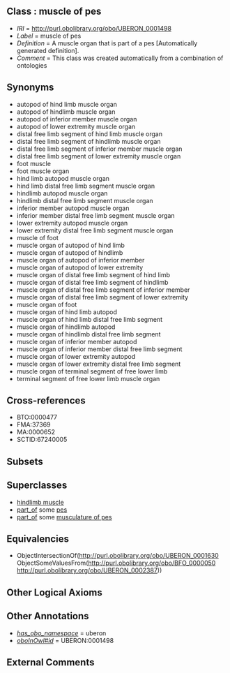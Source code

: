 
## Class : muscle of pes

 * *IRI* = http://purl.obolibrary.org/obo/UBERON_0001498
 * *Label* = muscle of pes
 * *Definition* = A muscle organ that is part of a pes [Automatically generated definition].
 * *Comment* = This class was created automatically from a combination of ontologies

## Synonyms

 * autopod of hind limb muscle organ
 * autopod of hindlimb muscle organ
 * autopod of inferior member muscle organ
 * autopod of lower extremity muscle organ
 * distal free limb segment of hind limb muscle organ
 * distal free limb segment of hindlimb muscle organ
 * distal free limb segment of inferior member muscle organ
 * distal free limb segment of lower extremity muscle organ
 * foot muscle
 * foot muscle organ
 * hind limb autopod muscle organ
 * hind limb distal free limb segment muscle organ
 * hindlimb autopod muscle organ
 * hindlimb distal free limb segment muscle organ
 * inferior member autopod muscle organ
 * inferior member distal free limb segment muscle organ
 * lower extremity autopod muscle organ
 * lower extremity distal free limb segment muscle organ
 * muscle of foot
 * muscle organ of autopod of hind limb
 * muscle organ of autopod of hindlimb
 * muscle organ of autopod of inferior member
 * muscle organ of autopod of lower extremity
 * muscle organ of distal free limb segment of hind limb
 * muscle organ of distal free limb segment of hindlimb
 * muscle organ of distal free limb segment of inferior member
 * muscle organ of distal free limb segment of lower extremity
 * muscle organ of foot
 * muscle organ of hind limb autopod
 * muscle organ of hind limb distal free limb segment
 * muscle organ of hindlimb autopod
 * muscle organ of hindlimb distal free limb segment
 * muscle organ of inferior member autopod
 * muscle organ of inferior member distal free limb segment
 * muscle organ of lower extremity autopod
 * muscle organ of lower extremity distal free limb segment
 * muscle organ of terminal segment of free lower limb
 * terminal segment of free lower limb muscle organ

## Cross-references

 * BTO:0000477
 * FMA:37369
 * MA:0000652
 * SCTID:67240005

## Subsets


## Superclasses

 * [hindlimb muscle](../../UBERON/63/UBERON_0003663.md)
 * [part_of](../../BFO/50/BFO_0000050.md) some [pes](../../UBERON/87/UBERON_0002387.md)
 * [part_of](../../BFO/50/BFO_0000050.md) some [musculature of pes](../../UBERON/88/UBERON_0004488.md)

## Equivalencies

 * ObjectIntersectionOf(<http://purl.obolibrary.org/obo/UBERON_0001630> ObjectSomeValuesFrom(<http://purl.obolibrary.org/obo/BFO_0000050> <http://purl.obolibrary.org/obo/UBERON_0002387>))

## Other Logical Axioms


## Other Annotations

 * *[has_obo_namespace](../../ce/oboInOwl#hasOBONamespace.md)* = uberon
 * *[oboInOwl#id](../../id/oboInOwl#id.md)* = UBERON:0001498

## External Comments


